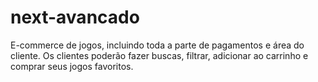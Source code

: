 # next-avancado
E-commerce de jogos, incluindo toda a parte de pagamentos e área do cliente. Os clientes poderão fazer buscas, filtrar, adicionar ao carrinho e comprar seus jogos favoritos.
